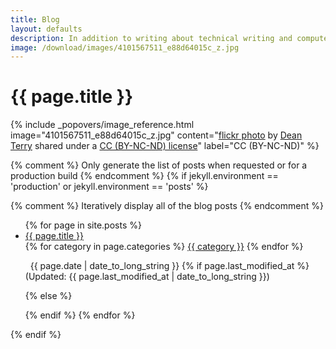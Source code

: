 ```yaml
---
title: Blog
layout: defaults
description: In addition to writing about technical writing and computer science research, I publish articles on many topics in the fields of software engineering, software testing, and data science. Find your favorite article and start reading!
image: /download/images/4101567511_e88d64015c_z.jpg
---
```


# {{ page.title }}

<!-- Include header image -->
{% include _popovers/image_reference.html image="4101567511_e88d64015c_z.jpg" content="<a title='Colored Pencils' href='https://flickr.com/photos/therefore/4101567511'>flickr photo</a> by <a href='https://flickr.com/people/therefore'>Dean Terry</a> shared under a <a href='https://creativecommons.org/licenses/by-nc-nd/2.0/'>CC (BY-NC-ND) license</a>" label="CC (BY-NC-ND)" %}

{% comment %} Only generate the list of posts when requested or for a production build {% endcomment %}
{% if jekyll.environment == 'production' or jekyll.environment == 'posts' %}

{% comment %} Iteratively display all of the blog posts {% endcomment %}
<ul class="fa-ul">
{% for page in site.posts %}
  <li><i class="fa-li fa fa-edit fa-lg"></i><a class="major" href="/{{ page.url | remove_first:'/'}}">{{ page.title }}</a></li>
  <i class="fa fa-tags" aria-hidden="true"></i>
  {% for category in page.categories %}
  <a class="tag" href="/categories/#{{ category | slugify }}"> {{ category }}</a>
  {% endfor %}
  <p>
  <i class="fa fa-calendar-o" aria-hidden="true"></i>
  &nbsp; {{ page.date | date_to_long_string }}
  {% if page.last_modified_at %}
  (Updated: {{ page.last_modified_at | date_to_long_string }})
  <p></p>
  {% else %}
  <p></p>
  {% endif %}
{% endfor %}
</ul>

{% endif %}
